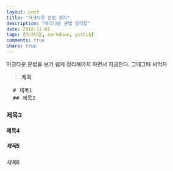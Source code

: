 ```yaml
---
layout: post
title: "마크다운 문법 정리"
description: "마크다운 문법 정리함"
date: 2016-12-01
tags: [마크다운, markdown, github]
comments: true
share: true
---
```


마크다운 문법을 보기 쉽게 정리해야지 하면서 지금한다. 그때그때 써먹자


> **제목**

<pre>
  # 제목1
  ## 제목2
</pre>

### 제목3

#### 제목4

##### 제목5

###### 제목6
